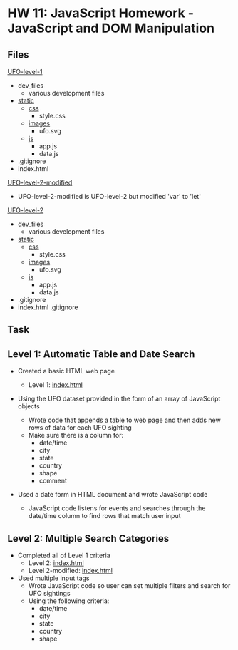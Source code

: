 # HW 11: JavaScript Homework - JavaScript and DOM Manipulation

## Files

[UFO-level-1](https://github.com/DanielMJones2005/HW11_javascript-challenge/tree/master/UFO-level-1)
 * dev_files
   * various development files
* [static](https://github.com/DanielMJones2005/HW11_javascript-challenge/tree/master/UFO-level-1/static)
  * [css](https://github.com/DanielMJones2005/HW11_javascript-challenge/tree/master/UFO-level-1/static/css)
    * style.css
  * [images](https://github.com/DanielMJones2005/HW11_javascript-challenge/tree/master/UFO-level-1/static/images)
    * ufo.svg
  * [js](https://github.com/DanielMJones2005/HW11_javascript-challenge/tree/master/UFO-level-1/static/js)
     * app.js
     * data.js
 * .gitignore
 * index.html
 
[UFO-level-2-modified](https://github.com/DanielMJones2005/HW11_javascript-challenge/tree/master/UFO-level-2-modified)
* UFO-level-2-modified is UFO-level-2 but modified 'var' to 'let'
  
[UFO-level-2](https://github.com/DanielMJones2005/HW11_javascript-challenge/tree/master/UFO-level-2)
* dev_files
   * various development files
* [static](https://github.com/DanielMJones2005/HW11_javascript-challenge/tree/master/UFO-level-2/static)
  * [css](https://github.com/DanielMJones2005/HW11_javascript-challenge/tree/master/UFO-level-2/static/css)
    * style.css
  * [images](https://github.com/DanielMJones2005/HW11_javascript-challenge/tree/master/UFO-level-2/static/images)
    * ufo.svg
  * [js](https://github.com/DanielMJones2005/HW11_javascript-challenge/tree/master/UFO-level-2/static/js)
     * app.js
     * data.js
 * .gitignore
 * index.html
.gitignore

## Task 

## Level 1: Automatic Table and Date Search
* Created a basic HTML web page
  * Level 1: [index.html](https://github.com/DanielMJones2005/HW11_javascript-challenge/blob/master/UFO-level-1/index.html)

* Using the UFO dataset provided in the form of an array of JavaScript objects
  * Wrote code that appends a table to web page and then adds new rows of data for each UFO sighting
  * Make sure there is a column for:
    * date/time
    * city
    * state
    * country
    * shape
    * comment

* Used a date form in HTML document and wrote JavaScript code 
  * JavaScript code listens for events and searches through the date/time column to find rows that match user input
  
## Level 2: Multiple Search Categories
* Completed all of Level 1 criteria
  * Level 2: [index.html](https://github.com/DanielMJones2005/HW11_javascript-challenge/blob/master/UFO-level-2/index.html)
  * Level 2-modified: [index.html](https://github.com/DanielMJones2005/HW11_javascript-challenge/blob/master/UFO-level-2-modified/index.html)
* Used multiple input tags
  * Wrote JavaScript code so user can set multiple filters and search for UFO sightings
   * Using the following criteria:
     * date/time
     * city
     * state
     * country
     * shape
 
